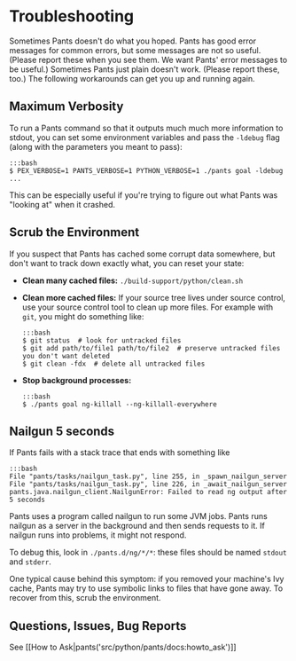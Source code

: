 Troubleshooting
===============

Sometimes Pants doesn't do what you hoped.
Pants has good error messages for common errors, but
some messages are not so useful.
(Please report these when you see them.
We want Pants' error messages to be useful.)
Sometimes Pants just plain doesn't work. (Please report these, too.) The
following workarounds can get you up and running again.

<a pantsmark="tshoot_verbosity"> </a>

Maximum Verbosity
-----------------

To run a Pants command so that it outputs much much more information to
stdout, you can set some environment variables and pass the `-ldebug`
flag (along with the parameters you meant to pass):

    :::bash
    $ PEX_VERBOSE=1 PANTS_VERBOSE=1 PYTHON_VERBOSE=1 ./pants goal -ldebug ...

This can be especially useful if you're trying to figure out what Pants
was "looking at" when it crashed.

<a pantsmark="washpants"> </a>

Scrub the Environment
---------------------

If you suspect that Pants has cached some corrupt data somewhere, but
don't want to track down exactly what, you can reset your state:

-   **Clean many cached files:** `./build-support/python/clean.sh`
-   **Clean more cached files:** If your source tree lives under source
    control, use your source control tool to clean up more files. For
    example with `git`, you might do something like:

        :::bash
        $ git status  # look for untracked files
        $ git add path/to/file1 path/to/file2  # preserve untracked files you don't want deleted
        $ git clean -fdx  # delete all untracked files

-   **Stop background processes:**

        :::bash
        $ ./pants goal ng-killall --ng-killall-everywhere

Nailgun 5 seconds
-----------------

If Pants fails with a stack trace that ends with something like

    :::bash
    File "pants/tasks/nailgun_task.py", line 255, in _spawn_nailgun_server
    File "pants/tasks/nailgun_task.py", line 226, in _await_nailgun_server
    pants.java.nailgun_client.NailgunError: Failed to read ng output after 5 seconds

Pants uses a program called nailgun to run some JVM jobs. Pants runs
nailgun as a server in the background and then sends requests to it. If
nailgun runs into problems, it might not respond.

To debug this, look in `./pants.d/ng/*/*`: these files should be named
`stdout` and `stderr`.

One typical cause behind this symptom: if you removed your machine's Ivy
cache, Pants may try to use symbolic links to files that have gone away.
To recover from this, <a pantsref="washpants">scrub the environment</a>.

Questions, Issues, Bug Reports
------------------------------

See [[How to Ask|pants('src/python/pants/docs:howto_ask')]]
